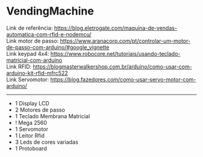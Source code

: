 # VendingMachine

Link de referência: https://blog.eletrogate.com/maquina-de-vendas-automatica-com-rfid-e-nodemcu/ <br>
Link motor de passo: https://www.aranacorp.com/pt/controlar-um-motor-de-passo-com-arduino/#google_vignette <br>
Link keypad 4x4: https://www.robocore.net/tutoriais/usando-teclado-matricial-com-arduino <br>
Link RFID: https://blogmasterwalkershop.com.br/arduino/como-usar-com-arduino-kit-rfid-mfrc522<br>
Link Servomotor: https://blog.fazedores.com/como-usar-servo-motor-com-arduino/<br>

<hr>

- 1 Display LCD
- 2 Motores de passo
- 1 Teclado Membrana Matricial
- ! Mega 2560
- 1 Servomotor
- 1 Leitor Rfid
- 3 Leds de cores variadas
- 1 Protoboard
